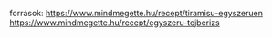 források:
    https://www.mindmegette.hu/recept/tiramisu-egyszeruen
    https://www.mindmegette.hu/recept/egyszeru-tejberizs
